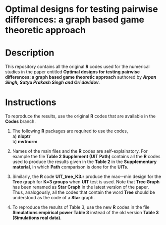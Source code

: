 # Optimal designs for testing pairwise differences: a graph based game theoretic approach

# Description
This repository contains all the original **R** codes used for the numerical studies in the paper entitled **Optimal designs for testing pairwise differences: a graph based game theoretic approach** authored by **_Arpan Singh, Satya Prakash Singh and Ori davidov_**.

# Instructions
 To reproduce the results, use the original **R** codes that are available in the **Codes** branch. 

1) The following **R** packages are required to use the codes,\
      a) **nloptr**\
      b) **mvtnorm**
      
2) Names of the main files and the **R** codes are self-explainatory. For example the file **Table 2 Supplement (UIT Path)** contains all the **R** codes used to produce the results given in the **Table 2** in the **Supplementary material**, in which **Path** comparison is done for the **UITs**. 

3) Similarly, the **R** code **UIT_tree_K3.r**  produce the max--min design for the **Tree** graph for **K=3 groups** when **UIT** test is used. Note that **Tree Graph** has been renamed as **Star Graph** in the latest version of the paper. Thus, analogously, all the codes that contain the word **Tree** should be understood as the code of a **Star** graph.

4) To reproduce the results of Table 3, use the new **R** codes in the file **Simulations empirical power Table 3** instead of the old version **Table 3 (Simulations real data)**.


